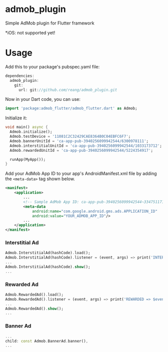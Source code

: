 # admob_plugin

Simple AdMob plugin for Flutter framework

*iOS: not supported yet!

# Usage
Add this to your package's pubspec.yaml file:

```dart
dependencies:
  admob_plugin:
    git:
      url: git://github.com/reang/admob_plugin.git
```

Now in your Dart code, you can use:
```dart
import 'package:admob_flutter/admob_flutter.dart' as Admob;
```

Initialize it:
```dart
void main() async {
  Admob.initialize();
  Admob.testDevice = '11081C2C32429CAE8364B0C04EBFC6F7';
  Admob.bannerUnitId = 'ca-app-pub-3940256099942544/6300978111';
  Admob.interstitialUnitId = 'ca-app-pub-3940256099942544/1033173712';
  Admob.rewardedUnitId = 'ca-app-pub-3940256099942544/5224354917';

  runApp(MyApp());
}
```

Add your AdMob App ID to your app's AndroidManifest.xml file by adding the ```<meta-data>``` tag shown below.
```xml
<manifest>
    <application>
        ...
        <!-- Sample AdMob App ID: ca-app-pub-3940256099942544~3347511713 -->
        <meta-data
            android:name="com.google.android.gms.ads.APPLICATION_ID"
            android:value="YOUR_ADMOB_APP_ID"/>
        ...
    </application>
</manifest>
```

### Interstitial Ad
```dart
Admob.InterstitialAd(hashCode).load();
Admob.InterstitialAd(hashCode).listener = (event, args) => print('INTERSTITIAL => $event');
...
Admob.InterstitialAd(hashCode).show();
...
```

### Rewarded Ad
```dart
Admob.RewardedAd().load();
Admob.RewardedAd().listener = (event, args) => print('REWARDED => $event');
...
Admob.RewardedAd().show();
...
```

### Banner Ad
```dart
...
child: const Admob.BannerAd.banner(),
...
```
